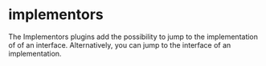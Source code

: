 # implementors
The Implementors plugins add the possibility to jump to the implementation of of an interface. Alternatively, you can jump to the interface of an implementation.
